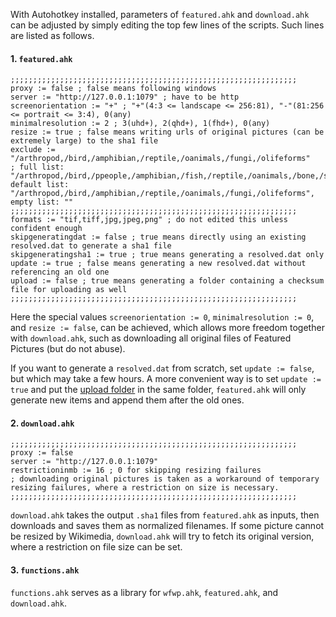 With Autohotkey installed, parameters of `featured.ahk` and `download.ahk` can be adjusted by simply editing the top few lines of the scripts. Such lines are listed as follows.

#### 1. `featured.ahk`

```ahk
;;;;;;;;;;;;;;;;;;;;;;;;;;;;;;;;;;;;;;;;;;;;;;;;;;;;;;;;;;;;;;;;
proxy := false ; false means following windows
server := "http://127.0.0.1:1079" ; have to be http
screenorientation := "+" ; "+"(4:3 <= landscape <= 256:81), "-"(81:256 <= portrait <= 3:4), 0(any)
minimalresolution := 2 ; 3(uhd+), 2(qhd+), 1(fhd+), 0(any)
resize := true ; false means writing urls of original pictures (can be extremely large) to the sha1 file
exclude := "/arthropod,/bird,/amphibian,/reptile,/oanimals,/fungi,/olifeforms"
; full list: "/arthropod,/bird,/ppeople,/amphibian,/fish,/reptile,/oanimals,/bone,/shell,/plant,/fungi,/olifeforms", default list: "/arthropod,/bird,/amphibian,/reptile,/oanimals,/fungi,/olifeforms", empty list: ""
;;;;;;;;;;;;;;;;;;;;;;;;;;;;;;;;;;;;;;;;;;;;;;;;;;;;;;;;;;;;;;;;
formats := "tif,tiff,jpg,jpeg,png" ; do not edited this unless confident enough
skipgeneratingdat := false ; true means directly using an existing resolved.dat to generate a sha1 file
skipgeneratingsha1 := true ; true means generating a resolved.dat only
update := true ; false means generating a new resolved.dat without referencing an old one
upload := false ; true means generating a folder containing a checksum file for uploading as well
;;;;;;;;;;;;;;;;;;;;;;;;;;;;;;;;;;;;;;;;;;;;;;;;;;;;;;;;;;;;;;;;
```

Here the special values `screenorientation := 0`, `minimalresolution := 0`, and `resize := false`, can be achieved, which allows more freedom together with `download.ahk`, such as downloading all original files of Featured Pictures (but do not abuse).

If you want to generate a `resolved.dat` from scratch, set `update := false`, but which may take a few hours. A more convenient way is to set `update := true` and put the [upload folder](https://github.com/fjn308/wfwp) in the same folder, `featured.ahk` will only generate new items and append them after the old ones.

#### 2. `download.ahk`

```ahk
;;;;;;;;;;;;;;;;;;;;;;;;;;;;;;;;;;;;;;;;;;;;;;;;;;;;;;;;;;;;;;;;
proxy := false
server := "http://127.0.0.1:1079"
restrictioninmb := 16 ; 0 for skipping resizing failures
; downloading original pictures is taken as a workaround of temporary resizing failures, where a restriction on size is necessary.
;;;;;;;;;;;;;;;;;;;;;;;;;;;;;;;;;;;;;;;;;;;;;;;;;;;;;;;;;;;;;;;;
```

`download.ahk` takes the output `.sha1` files from `featured.ahk` as inputs, then downloads and saves them as normalized filenames. If some picture cannot be resized by Wikimedia, `download.ahk` will try to fetch its original version, where a restriction on file size can be set.

#### 3. `functions.ahk`

`functions.ahk` serves as a library for `wfwp.ahk`, `featured.ahk`, and `download.ahk`.
